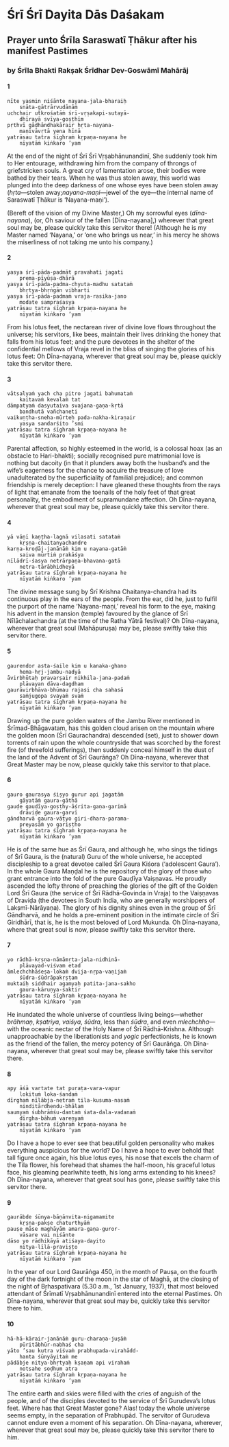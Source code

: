 # Śrī Śrī Dayita Dās Daśakam

## Prayer unto Śrīla Saraswatī Ṭhākur after his manifest Pastimes

### by Śrīla Bhakti Rakṣak Śrīdhar Dev-Goswāmī Mahārāj

#### 1

    nīte yasmin niśānte nayana-jala-bharaiḥ
        snāta-gātrārvudānāṁ
    uchchair utkrośatāṁ śrī-vṛṣakapi-sutayā-
        dhīrayā svīya-goṣṭhīm
    pṛthvī gāḍhāndhakārair hṛta-nayana-
        maṇīvāvṛtā yena hīnā
    yatrāsau tatra śīghraṁ kṛpaṇa-nayana he
        nīyatāṁ kiṅkaro ’yam

At the end of the night of Śrī Śrī Vṛṣabhānunandinī, She suddenly took him to Her entourage, withdrawing him from the company of throngs of griefstricken souls. A great cry of lamentation arose, their bodies were bathed by their tears. When he was thus stolen away, this world was plunged into the deep darkness of one whose eyes have been stolen away (*hṛta*—stolen away;*nayana-maṇi*—jewel of the eye—the internal name of Saraswatī Ṭhākur is ‘Nayana-maṇi’).

(Bereft of the vision of my Divine Master,) Oh my sorrowful eyes (*dīna-nayana*), (or, Oh saviour of the fallen [Dīna-nayana],) wherever that great soul may be, please quickly take this servitor there! (Although he is my Master named ‘Nayana,’ or ‘one who brings us near,’ in his mercy he shows the miserliness of not taking me unto his company.)

#### 2

    yasya śrī-pāda-padmāt pravahati jagati
        prema-pīyūṣa-dhārā
    yasya śrī-pāda-padma-chyuta-madhu satataṁ
        bhṛtya-bhṛṅgān vibharti
    yasya śrī-pāda-padmaṁ vraja-rasika-jano
        modate sampraśasya
    yatrāsau tatra śīghraṁ kṛpaṇa-nayana he
        nīyatāṁ kiṅkaro ’yam

From his lotus feet, the nectarean river of divine love flows throughout the universe; his servitors, like bees, maintain their lives drinking the honey that falls from his lotus feet; and the pure devotees in the shelter of the confidential mellows of Vraja revel in the bliss of singing the glories of his lotus feet: Oh Dīna-nayana, wherever that great soul may be, please quickly take this servitor there.

#### 3

    vātsalyaṁ yach cha pitro jagati bahumataṁ
        kaitavaṁ kevalaṁ tat
    dāmpatyaṁ dasyutaiva svajana-gaṇa-kṛtā
        bandhutā vañchaneti
    vaikuṇṭha-sneha-mūrteḥ pada-nakha-kiraṇair
        yasya sandarśito ’smi
    yatrāsau tatra śīghraṁ kṛpaṇa-nayana he
        nīyatāṁ kiṅkaro ’yam

Parental affection, so highly esteemed in the world, is a colossal hoax (as an obstacle to Hari-bhakti); socially recognised pure matrimonial love is nothing but dacoity (in that it plunders away both the husband’s and the wife’s eagerness for the chance to acquire the treasure of love unadulterated by the superficiality of familial prejudice); and common friendship is merely deception: I have gleaned these thoughts from the rays of light that emanate from the toenails of the holy feet of that great personality, the embodiment of supramundane affection. Oh Dīna-nayana, wherever that great soul may be, please quickly take this servitor there.

#### 4

    yā vāṇī kaṇṭha-lagnā vilasati satataṁ
        kṛṣṇa-chaitanyachandre
    karṇa-kroḍāj-janānāṁ kim u nayana-gatāṁ
        saiva mūrtiṁ prakāśya
    nīlādrī-śasya netrārpaṇa-bhavana-gatā
        netra-tārābhidheyā
    yatrāsau tatra śīghraṁ kṛpaṇa-nayana he
        nīyatāṁ kiṅkaro ’yam

The divine message sung by Śrī Krishna Chaitanya-chandra had its continuous play in the ears of the people. From the ear, did he, just to fulfil the purport of the name ‘Nayana-maṇi,’ reveal his form to the eye, making his advent in the mansion (temple) favoured by the glance of Śrī Nīlāchalachandra (at the time of the Ratha Yātrā festival)? Oh Dīna-nayana, wherever that great soul (Mahāpuruṣa) may be, please swiftly take this servitor there.

#### 5

    gaurendor asta-śaile kim u kanaka-ghano
        hema-hṛj-jambu-nadyā
    āvirbhūtaḥ pravarṣair nikhila-jana-padaṁ
        plāvayan dāva-dagdham
    gaurāvirbhāva-bhūmau rajasi cha sahasā
        saṁjugopa svayaṁ svaṁ
    yatrāsau tatra śīghraṁ kṛpaṇa-nayana he
        nīyatāṁ kiṅkaro ’yam

Drawing up the pure golden waters of the Jambu River mentioned in Śrīmad-Bhāgavatam, has this golden cloud arisen on the mountain where the golden moon (Śrī Gaurachandra) descended (set), just to shower down torrents of rain upon the whole countryside that was scorched by the forest fire (of threefold sufferings), then suddenly conceal himself in the dust of the land of the Advent of Śrī Gaurāṅga? Oh Dīna-nayana, wherever that Great Master may be now, please quickly take this servitor to that place.

#### 6

    gauro gaurasya śiṣyo gurur api jagatāṁ
        gāyatāṁ gaura-gāthā
    gauḍe gauḍīya-goṣṭhy-āśrita-gaṇa-garimā
        drāviḍe gaura-garvī
    gāndharvā gaura-vāṭyo giri-dhara-parama-
        preyasāṁ yo gariṣṭho
    yatrāsau tatra śīghraṁ kṛpaṇa-nayana he
        nīyatāṁ kiṅkaro ’yam

He is of the same hue as Śrī Gaura, and although he, who sings the tidings of Śrī Gaura, is the (natural) Guru of the whole universe, he accepted discipleship to a great devotee called Śrī Gaura Kiśora (‘adolescent Gaura’). In the whole Gaura Maṇḍal he is the repository of the glory of those who grant entrance into the fold of the pure Gauḍīya Vaiṣṇavas. He proudly ascended the lofty throne of preaching the glories of the gift of the Golden Lord Śrī Gaura (the service of Śrī Rādhā-Govinda in Vraja) to the Vaiṣṇavas of Draviḍa (the devotees in South India, who are generally worshippers of Lakṣmī-Nārāyaṇa). The glory of his dignity shines even in the group of Śrī Gāndharvā, and he holds a pre-eminent position in the intimate circle of Śrī Giridhārī, that is, he is the most beloved of Lord Mukunda. Oh Dīna-nayana, where that great soul is now, please swiftly take this servitor there.

#### 7

    yo rādhā-kṛṣṇa-nāmāmṛta-jala-nidhinā-
        plāvayad-viśvam etad
    āmlechchhāśeṣa-lokaṁ dvija-nṛpa-vaṇijaṁ
        śūdra-śūdrāpakṛṣṭam
    muktaiḥ siddhair agamyaḥ patita-jana-sakho
        gaura-kāruṇya-śaktir
    yatrāsau tatra śīghraṁ kṛpaṇa-nayana he
        nīyatāṁ kiṅkaro ’yam

He inundated the whole universe of countless living beings—whether *brāhmaṇ*, *kṣatriya*, *vaiśya*, *śūdra*, less than *śūdra*, and even *mlechchha*—with the oceanic nectar of the Holy Name of Śrī Rādhā-Krishna. Although unapproachable by the liberationists and *yogic* perfectionists, he is known as the friend of the fallen, the mercy potency of Śrī Gaurāṅga. Oh Dīna-nayana, wherever that great soul may be, please swiftly take this servitor there.

#### 8

    apy āśā vartate tat puraṭa-vara-vapur
        lokituṁ loka-śandaṁ
    dīrghaṁ nīlābja-netraṁ tila-kusuma-nasaṁ
        ninditārdhendu-bhālam
    saumyaṁ śubhrāṁśu-dantaṁ śata-dala-vadanaṁ
        dīrgha-bāhuṁ vareṇyaṁ
    yatrāsau tatra śīghraṁ kṛpaṇa-nayana he
        nīyatāṁ kiṅkaro ’yam

Do I have a hope to ever see that beautiful golden personality who makes everything auspicious for the world? Do I have a hope to ever behold that tall figure once again, his blue lotus eyes, his nose that excels the charm of the Tila flower, his forehead that shames the half-moon, his graceful lotus face, his gleaming pearlwhite teeth, his long arms extending to his knees? Oh Dīna-nayana, wherever that great soul has gone, please swiftly take this servitor there.

#### 9

    gaurābde śūnya-bāṇānvita-nigamamite
        kṛṣṇa-pakṣe chaturthyāṁ
    pauṣe māse maghāyām amara-gaṇa-guror-
        vāsare vai niśānte
    dāso yo rādhikāyā atiśaya-dayito
        nitya-līlā-praviṣṭo
    yatrāsau tatra śīghraṁ kṛpaṇa-nayana he
        nīyatāṁ kiṅkaro ’yam

In the year of our Lord Gaurāṅga 450, in the month of Pauṣa, on the fourth day of the dark fortnight of the moon in the star of Maghā, at the closing of the night of Bṛhaspativara (5.30 a.m., 1st January, 1937), that most beloved attendant of Śrīmatī Vṛṣabhānunandinī entered into the eternal Pastimes. Oh Dīna-nayana, wherever that great soul may be, quickly take this servitor there to him.

#### 10

    hā-hā-kārair-janānāṁ guru-charaṇa-juṣāṁ
        pūritābhūr-nabhaś cha
    yāto ’sau kutra viśvaṁ prabhupada-virahādd-
        hanta śūnyāyitaṁ me
    pādābje nitya-bhṛtyaḥ kṣaṇam api virahaṁ
        notsahe soḍhum atra
    yatrāsau tatra śīghraṁ kṛpaṇa-nayana he
        nīyatāṁ kiṅkaro ’yam

The entire earth and skies were filled with the cries of anguish of the people, and of the disciples devoted to the service of Śrī Gurudeva’s lotus feet. Where has that Great Master gone? Alas! today the whole universe seems empty, in the separation of Prabhupād. The servitor of Gurudeva cannot endure even a moment of his separation. Oh Dīna-nayana, wherever, wherever that great soul may be, please quickly take this servitor there to him.

